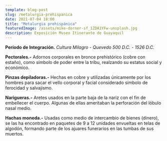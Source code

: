 ```yaml
---
template: blog-post
slug: /metalurgia-prehispanica
date: 2021-07-04 18:00
title: "Metalurgia prehispánica"
featuredImage: /assets/mike-dorner-sf_1ZDA1YFw-unsplash.jpg
description: Exposición Museo Itinerante de Guayaquil
---
```


**Período de Integración.** *Cultura Milagro - Quevedo 500 D.C. - 1526 D.C.*

**Pectorales.-** Adornos corporales en bronce prehistórico (cobre con estaño), como símbolo de poder entre la tribu, realzando su estatus social y económico.  

**Pinzas depiladoras.-** Hechas en cobre y utilizadas únicamente por los hombres para sacar el vello corporal y facial considerado símbolo de ferocidad y salvajismo.

**Narigueras.-** Aretes usados en la parte baja de la nariz con el fin de embellecer el cuerpo. Algunas de ellas ameritaban la perforación del lóbulo nasal medio.

**Hachas moneda.-** Usadas como medio de intercambio de bienes (dinero), se las ha encontrado en paquetes de 9 a 12 unidades envueltas en telas de algodón, formando parte de los ajuares funerarios en las tumbas de sus muertos. 
